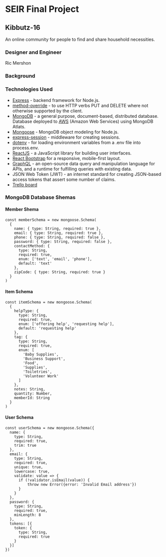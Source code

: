 # SEIR Final Project

## Kibbutz-16
An online community for people to find and share household necessities.

### Designer and Engineer
Ric Mershon

### Background

### Technologies Used

* [Express](https://expressjs.com/) - backend framework for Node.js.
* [method-override](https://www.npmjs.com/package/method-override) - to use HTTP verbs PUT and DELETE where not otherwise supported by the client.
* [MongoDB](https://www.mongodb.com/) - a general purpose, document-based, distributed database. Database deployed to [AWS](https://aws.amazon.com/) (Amazon Web Services) using MongoDB Atlats.
* [Mongoose](https://mongoosejs.com/) - MongoDB object modeling for Node.js.
* [express-session](https://www.npmjs.com/package/express-session) - middleware for creating sessions.
* [dotenv](https://www.npmjs.com/package/dotenv) - for loading environment variables from a .env file into process.env.
* [ReactJS](https://reactjs.org/) - a JavaScript library for building user interfaces.
* [React Bootstrap](https://react-bootstrap.github.io/) for a responsive, mobile-first layout.
* [GraphQL](https://www.graphql.com/) - an open-source data query and manipulation language for APIs, and a runtime for fulfilling queries with existing data.
* JSON Web Token (JWT) - an internet standard for creating JSON-based access tokens that assert some number of claims.
* [Trello board](https://trello.com/b/AKxShGdp/kibbutz-19)

### MongoDB Database Shemas

#### Member Shema
```
const memberSchema = new mongoose.Schema(
  {
    name: { type: String, required: true },
    email: { type: String, required: true },
    phone: { type: String, required: false },
    password: { type: String, required: false },
    contactMethod: {
      type: String,
      required: true,
      enum: ['text', 'email', 'phone'],
      default: 'text'
    },
    zipCode: { type: String, required: true }
  }
)
```
#### Item Schema
```
const itemSchema = new mongoose.Schema(
  {
    helpType: {
      type: String,
      required: true,
      enum: ['offering help', 'requesting help'],
      default: 'requesting help'
    },
    tag: {
      type: String,
      required: true,
      enum: [
        'Baby Supplies',
        'Business Support',
        'Food',
        'Supplies',
        'Toiletries',
        'Volunteer Work'
      ]
    },
    notes: String,
    quantity: Number,
    memberId: String
  }
)
```
#### User Schema
```
const userSchema = new mongoose.Schema({
  name: {
    type: String,
    required: true,
    trim: true
  },
  email: {
    type: String,
    required: true,
    unique: true,
    lowercase: true,
    validate: value => {
      if (!validator.isEmail(value)) {
          throw new Error({error: 'Invalid Email address'})
      }
    }
  },
  password: {
    type: String,
    required: true,
    minLength: 8
  },
  tokens: [{
    token: {
      type: String,
      required: true
    }
  }]
})
```
